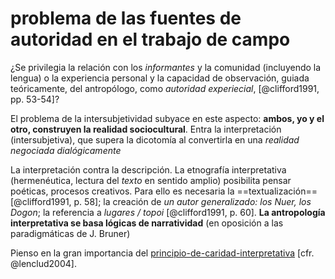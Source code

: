 # problema de las fuentes de autoridad en el trabajo de campo

¿Se privilegia la relación con los *informantes* y la comunidad (incluyendo la lengua) o la experiencia personal y la capacidad de observación, guiada teóricamente, del antropólogo, como *autoridad experiecial*, [@clifford1991, pp. 53-54]?

El problema de la intersubjetividad subyace en este aspecto: **ambos, yo y el otro, construyen la realidad sociocultural**. Entra la interpretación (intersubjetiva), que supera la dicotomía al convertirla en una *realidad negociada dialógicamente*

La interpretación contra la descripción. La etnografía interpretativa (hermenéutica, lectura del *texto* en sentido amplio) posibilita pensar poéticas, procesos creativos. Para ello es necesaria la ==textualización==[@clifford1991, p. 58]; la creación de *un autor generalizado: los Nuer, los Dogon*; la referencia a *lugares / topoi* [@clifford1991, p. 60]. **La antropología interpretativa se basa lógicas de narratividad** (en oposición a las paradigmáticas de J. Bruner)

Pienso en la gran importancia del [principio-de-caridad-interpretativa](principio-de-caridad-interpretativa.md) [cfr. @lenclud2004].
